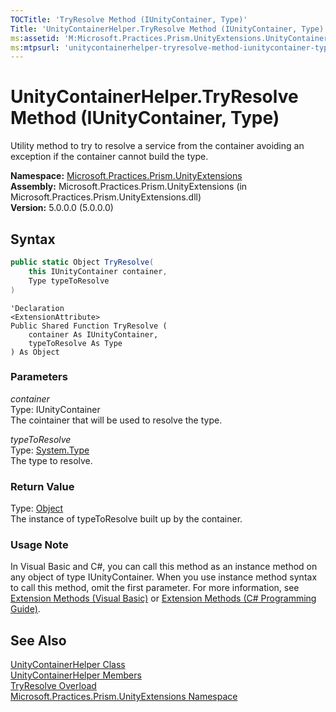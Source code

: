 ```yaml
---
TOCTitle: 'TryResolve Method (IUnityContainer, Type)'
Title: 'UnityContainerHelper.TryResolve Method (IUnityContainer, Type) (Microsoft.Practices.Prism.UnityExtensions)'
ms:assetid: 'M:Microsoft.Practices.Prism.UnityExtensions.UnityContainerHelper.TryResolve(Microsoft.Practices.Unity.IUnityContainer,System.Type)'
ms:mtpsurl: 'unitycontainerhelper-tryresolve-method-iunitycontainer-type-mspp-unityextensions.md'
---
```



# UnityContainerHelper.TryResolve Method (IUnityContainer, Type)

Utility method to try to resolve a service from the container avoiding an exception if the container cannot build the type.

**Namespace:** [Microsoft.Practices.Prism.UnityExtensions](/patterns-practices/reference/mspp-unityextensions-namespace)<br/>
**Assembly:** Microsoft.Practices.Prism.UnityExtensions (in Microsoft.Practices.Prism.UnityExtensions.dll)<br/>
**Version:** 5.0.0.0 (5.0.0.0)

## Syntax
```C#
public static Object TryResolve(
	this IUnityContainer container,
	Type typeToResolve
)
```
```VB
'Declaration
<ExtensionAttribute> 
Public Shared Function TryResolve ( 
	container As IUnityContainer,
	typeToResolve As Type
) As Object
```

### Parameters

*container*  
Type: IUnityContainer   
The cointainer that will be used to resolve the type.

*typeToResolve*  
Type: [System.Type](http://msdn.microsoft.com/en-us/library/42892f65)   
The type to resolve.

### Return Value

Type: [Object](http://msdn.microsoft.com/en-us/library/e5kfa45b)   
The instance of typeToResolve built up by the container.

### Usage Note

In Visual Basic and C\#, you can call this method as an instance method on any object of type IUnityContainer. When you use instance method syntax to call this method, omit the first parameter. For more information, see [Extension Methods (Visual Basic)](http://msdn.microsoft.com/en-us/library/bb384936.aspx) or [Extension Methods (C\# Programming Guide)](http://msdn.microsoft.com/en-us/library/bb383977.aspx).

## See Also

[UnityContainerHelper Class](/patterns-practices/reference/unitycontainerhelper-class-mspp-unityextensions)<br/>
[UnityContainerHelper Members](/patterns-practices/reference/unitycontainerhelper-members-mspp-unityextensions)<br/>
[TryResolve Overload](/patterns-practices/reference/unitycontainerhelper-tryresolve-method-mspp-unityextensions)<br/>
[Microsoft.Practices.Prism.UnityExtensions Namespace](/patterns-practices/reference/mspp-unityextensions-namespace)<br/>